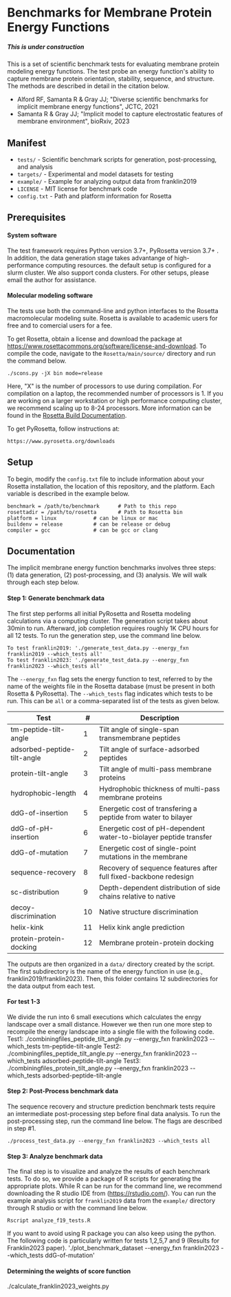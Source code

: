 # Benchmarks for Membrane Protein Energy Functions
##### This is under construction ###################
This is a set of scientific benchmark tests for evaluating membrane protein modeling energy functions. The test probe an energy function's ability to capture membrane protein orientation, stability, sequence, and structure. The methods are described in detail in the citation below. 

 - Alford RF, Samanta R & Gray JJ; "Diverse scientific benchmarks for implicit membrane energy functions", JCTC, 2021
 - Samanta R & Gray JJ; "Implicit model to capture electrostatic features of membrane environment", bioRxiv, 2023

## Manifest

 - `tests/` - Scientific benchmark scripts for generation, post-processing, and analysis
 - `targets/` - Experimental and model datasets for testing
 - `example/` - Example for analyzing output data from franklin2019
 - `LICENSE` - MIT license for benchmark code
 - `config.txt` - Path and platform information for Rosetta

## Prerequisites

#### System software

The test framework requires Python version 3.7+, PyRosetta version 3.7+ . In addition, the data generation stage takes advantange of high-performance computing resources. the default setup is configured for a slurm cluster. We also support conda clusters. For other setups, please email the author for assistance. 

#### Molecular modeling software

The tests use both the command-line and python interfaces to the Rosetta macromolecular modeling suite. Rosetta is available to academic users for free and to comercial users for a fee. 

To get Rosetta, obtain a license and download the package at <https://www.rosettacommons.org/software/license-and-download>. To compile the code, navigate to the `Rosetta/main/source/` directory and run the command below. 

```
./scons.py -jX bin mode=release 
```

Here, "X" is the number of processors to use during compilation. For compilation on a laptop, the recommended number of processors is 1. If you are working on a larger workstation or high performance computing cluster, we recommend scaling up to 8-24 processors. More information can be found in the [Rosetta Build Documentation](https://www.rosettacommons.org/docs/wiki/build_documentation/Build-Documentation#setting-up-rosetta-3_basic-setup). 

To get PyRosetta, follow instructions at: 

```
https://www.pyrosetta.org/downloads
```

## Setup

To begin, modify the `config.txt` file to include information about your Rosetta installation, the location of this repository, and the platform. Each variable is described in the example below. 

```
benchmark = /path/to/benchmark  	# Path to this repo
rosettadir = /path/to/rosetta   	# Path to Rosetta bin
platform = linux 			# can be linux or mac
buildenv = release			# can be release or debug
compiler = gcc				# can be gcc or clang
```

## Documentation

The implicit membrane energy function benchmarks involves three steps: (1) data generation, (2) post-processing, and (3) analysis. We will walk through each step below. 

#### Step 1: Generate benchmark data

The first step performs all initial PyRosetta and Rosetta modeling calculations via a computing cluster. The generation script takes about 30min to run. Afterward, job completion requires roughly 1K CPU hours for all 12 tests. To run the generation step, use the command line below. 

	To test franklin2019: './generate_test_data.py --energy_fxn franklin2019 --which_tests all'
	To test franklin2023: './generate_test_data.py --energy_fxn franklin2023 --which_tests all'


The `--energy_fxn` flag sets the energy function to test, referred to by the name of the weights file in the Rosetta database (must be present in both Rosetta & PyRosetta). The `--which_tests` flag indicates which tests to be run. This can be `all` or a comma-separated list of the tests as given below. 

| Test                        | #  | Description 													   |
|-----------------------------|----|-------------------------------------------------------------------|
| tm-peptide-tilt-angle       | 1  | Tilt angle of single-span transmembrane peptides           	   |
| adsorbed-peptide-tilt-angle | 2  | Tilt angle of surface-adsorbed peptides    				   |
| protein-tilt-angle          | 3  | Tilt angle of multi-pass membrane proteins 					   |
| hydrophobic-length          | 4  | Hydrophobic thickness of multi-pass membrane proteins             |
| ddG-of-insertion            | 5  | Energetic cost of transfering a peptide from water to bilayer     |
| ddG-of-pH-insertion         | 6  | Energetic cost of pH-dependent water-to-biolayer peptide transfer |
| ddG-of-mutation             | 7  | Energetic cost of single-point mutations in the membrane          |
| sequence-recovery           | 8  | Recovery of sequence features after full fixed-backbone redesign  |
| sc-distribution             | 9  | Depth-dependent distribution of side chains relative to native    |
| decoy-discrimination        | 10 | Native structure discrimination          						   |
| helix-kink                  | 11 | Helix kink angle prediction            						   |
| protein-protein-docking     | 12 | Membrane protein-protein docking           					   |

The outputs are then organized in a `data/` directory created by the script. The first subdirectory is the name of the energy function in use (e.g., franklin2019/franklin2023). Then, this folder contains 12 subdirectories for the data output from each test. 

#### For test 1-3 #######
We divide the run into 6 small executions which calculates the enrgy landscape over a small distance. However we then run one more step to recompile the energy landscape into a single file with the following code.
Test1: ./combiningfiles_peptide_tilt_angle.py --energy_fxn franklin2023 --which_tests tm-peptide-tilt-angle
Test2: ./combiningfiles_peptide_tilt_angle.py --energy_fxn franklin2023 --which_tests adsorbed-peptide-tilt-angle
Test3: ./combiningfiles_protein_tilt_angle.py --energy_fxn franklin2023 --which_tests adsorbed-peptide-tilt-angle

#### Step 2: Post-Process benchmark data

The sequence recovery and structure prediction benchmark tests require an imtermediate post-processing step before final data analysis. To run the post-processing step, run the command line below. The flags are described in step #1. 

	./process_test_data.py --energy_fxn franklin2023 --which_tests all

#### Step 3: Analyze benchmark data 

The final step is to visualize and analyze the results of each benchmark tests. To do so, we provide a package of R scripts for generating the appropriate plots. While R can be run for the command line, we recommend downloading the R studio IDE from (https://rstudio.com/). You can run the example analysis script for `franklin2019` data from the `example/` directory through R studio or with the command line below. 

	Rscript analyze_f19_tests.R 

If you want to avoid using R package you can also keep using the python. 
The following code is particularly written for tests 1,2,5,7 and 9 (Results for Franklin2023 paper). 
	'./plot_benchmark_dataset --energy_fxn franklin2023 --which_tests ddG-of-mutation'

#### Determining the weights of score function #####
./calculate_franklin2023_weights.py